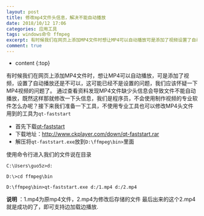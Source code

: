 ```yaml
---
layout: post
title: 修改mp4文件头信息，解决不能自动播放
date: 2018/10/12 17:06
categories: 应用工具
tags: windows命令 ffmpeg
excerpt: 有时候我们在网页上添加MP4文件时想让MP4可以自动播放可是添加了视频设置了自动播放还是不可以这可能已经不是设置的问题我们应该怀疑一下MP4视频的问题了通过查看资料发现MP4文件缺少头信息会导致文件不能自动播放既然这样那就修改一下头信息我们是程序员不会使用制作视频的专业软件怎么办呢接下来我们准备一下工具不使用专业工具也可以修改MP4头文件用到的工具为codeqtfaststartcodeulli首
comment: true
---
```


* content
{:top}

有时候我们在网页上添加MP4文件时，想让MP4可以自动播放，可是添加了视频，设置了自动播放还是不可以，这可能已经不是设置的问题，我们应该怀疑一下MP4视频的问题了。
通过查看资料发现MP4文件缺少头信息会导致文件不能自动播放，既然这样那就修改一下头信息，我们是程序员，不会使用制作视频的专业软件怎么办呢？接下来我们准备一下工具，不使用专业工具也可以修改MP4头文件
用到的工具为`qt-faststart`

  * 首先下载[qt-faststart](http://www.ckplayer.com/down/qt-faststart.rar)
  * 下载地址：http://www.ckplayer.com/down/qt-faststart.rar
  * 解压将`qt-faststart.exe`放到`D:\ffmpeg\bin>`里面

使用命令行进入我们的文件说在目录

    
    
    C:\Users\guo5z>d:
    
    D:\>cd ffmpeg\bin
    
    D:\ffmpeg\bin>qt-faststart.exe d:/1.mp4 d:/2.mp4
    

**说明** ：1.mp4为原mp4文件，2.mp4为修改后存储的文件 最后出来的这个2.mp4就是成功的了，即可支持边加载边播放.


    